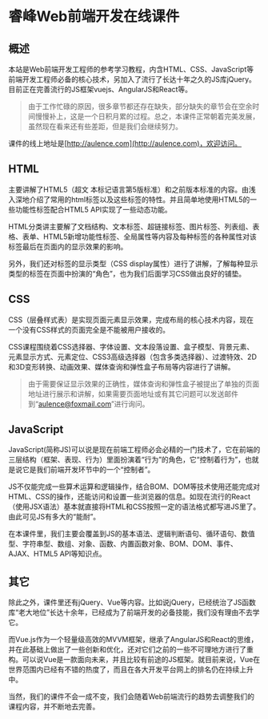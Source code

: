 # 睿峰Web前端开发在线课件

## 概述
本站是Web前端开发工程师的参考学习教程，内含HTML、CSS、JavaScript等前端开发工程师必备的核心技术，另加入了流行了长达十年之久的JS库jQuery。目前正在完善流行的JS框架vuejs、AngularJS和React等。

> 由于工作忙碌的原因，很多章节都还存在缺失，部分缺失的章节会在空余时间慢慢补上，这是一个日积月累的过程。总之，本课件正常朝着完美发展，虽然现在看来还有些差距，但是我们会继续努力。

课件的线上地址是[http://aulence.com](http://aulence.com)，欢迎访问。

## HTML
主要讲解了HTML5（超文 本标记语言第5版标准）和之前版本标准的内容。由浅入深地介绍了常用的html标签以及这些标签的特性。并且简单地使用HTML5的一些功能性标签配合HTML5 API实现了一些动态功能。

HTML分类讲主要解了文档结构、文本标签、超链接标签、图片标签、列表组、表格、表单、HTML5新增功能性标签、全局属性等内容及每种标签的各种属性对该标签最后在页面内的显示效果的影响。

另外，我们还对标签的显示类型（CSS display属性）进行了讲解，了解每种显示类型的标签在页面中扮演的“角色”，也为我们后面学习CSS做出良好的铺垫。

## CSS
CSS（层叠样式表）是实现页面元素显示效果，完成布局的核心技术内容，现在一个没有CSS样式的页面完全是不能被用户接收的。

CSS课程围绕着CSS选择器、字体设置、文本段落设置、盒子模型、背景元素、元素显示方式、元素定位、CSS3高级选择器（包含多类选择器）、过渡特效、2D和3D变形转换、动画效果、媒体查询和弹性盒子布局等内容进行了讲解。

> 由于需要保证显示效果的正确性，媒体查询和弹性盒子被提出了单独的页面地址进行展示和讲解，如果需要页面地址或有其它问题可以发送邮件到“[aulence@foxmail.com]()”进行询问。

## JavaScript
JavaScript(简称JS)可以说是现在前端工程师必会必精的一门技术了，它在前端的三层结构（框架、表现、行为）里面扮演着“行为”的角色，它“控制着行为”，也就是说它是我们前端开发环节中的一个“控制者”。

JS不仅能完成一些算术运算和逻辑操作，结合BOM、DOM等技术使用还能完成对HTML、CSS的操作，还能访问和设置一些浏览器的信息。如现在流行的React（使用JSX语法）基本就直接将HTML和CSS按照一定的语法格式都写进JS里了。由此可见JS有多大的“能耐”。

在本课件里，我们主要会覆盖到JS的基本语法、逻辑判断语句、循环语句、数值型、字符串型、数组、对象、函数、内置函数对象、BOM、DOM、事件、AJAX、HTML5 API等知识点。

## 其它
除此之外，课件里还有jQuery、Vue等内容。比如说jQuery，已经统治了JS函数库“老大地位”长达十余年，已经成为了前端开发的必备技能，我们没有理由不去学它。

而Vue.js作为一个轻量级高效的MVVM框架，继承了AngularJS和React的思维，并在此基础上做出了一些创新和优化，还对它们之前的一些不可理地方进行了重构。可以说Vue是一款面向未来，并且比较有前途的JS框架。就目前来说，Vue在世界范围内已经有不错的热度了，而且在各大开发平台网上的排名仍在持续上升中。

当然，我们的课件不会一成不变，我们会随着Web前端流行的趋势去调整我们的课程内容，并不断地去完善。
